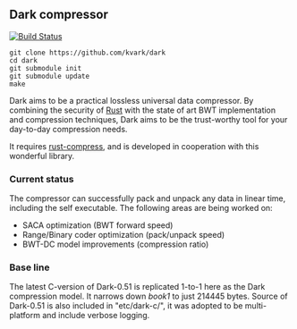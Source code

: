 ## Dark compressor

[![Build Status](https://travis-ci.org/kvark/dark.png?branch=master)](https://travis-ci.org/kvark/dark)
```
git clone https://github.com/kvark/dark
cd dark
git submodule init
git submodule update
make
```

Dark aims to be a practical lossless universal data compressor. By combining the security of [Rust](http://rust-lang.com) with the state of art BWT implementation and compression techniques, Dark aims to be the trust-worthy tool for your day-to-day compression needs.

It requires [rust-compress](http://github.com/alexcrichton/rust-compress), and is developed in cooperation with this wonderful library.

### Current status

The compressor can successfully pack and unpack any data in linear time, including the self executable. The following areas are being worked on:

* SACA optimization (BWT forward speed)
* Range/Binary coder optimization (pack/unpack speed)
* BWT-DC model improvements (compression ratio)

### Base line

The latest C-version of Dark-0.51 is replicated 1-to-1 here as the Dark compression model. It narrows down _book1_ to just 214445 bytes. Source of Dark-0.51 is also included in "etc/dark-c/", it was adopted to be multi-platform and include verbose logging.
